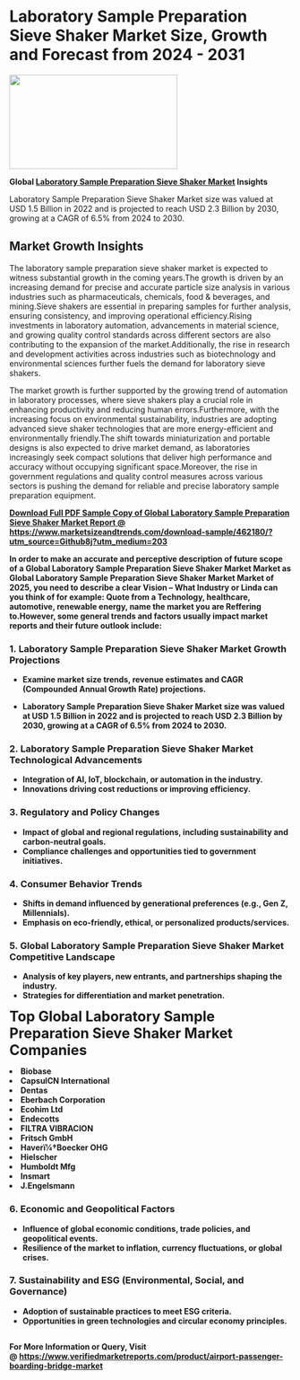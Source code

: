 <H1>Laboratory Sample Preparation Sieve Shaker Market Size, Growth and Forecast from 2024 - 2031</H1><img class="aligncenter size-medium wp-image-584254" src="https://thirdeyenews.in/wp-content/uploads/2024/09/Global-Market-Research-300x168.jpeg" alt="" width="300" height="168" /><p><strong>Global&nbsp;<a href="https://www.marketsizeandtrends.com/download-sample/462180/?utm_source=Github8j?utm_medium=203">Laboratory Sample Preparation Sieve Shaker Market</a> Insights</strong></p><p>Laboratory Sample Preparation Sieve Shaker Market size was valued at USD 1.5 Billion in 2022 and is projected to reach USD 2.3 Billion by 2030, growing at a CAGR of 6.5% from 2024 to 2030.</p><p><h2>Market Growth Insights</h2> <p>The laboratory sample preparation sieve shaker market is expected to witness substantial growth in the coming years.The growth is driven by an increasing demand for precise and accurate particle size analysis in various industries such as pharmaceuticals, chemicals, food & beverages, and mining.Sieve shakers are essential in preparing samples for further analysis, ensuring consistency, and improving operational efficiency.Rising investments in laboratory automation, advancements in material science, and growing quality control standards across different sectors are also contributing to the expansion of the market.Additionally, the rise in research and development activities across industries such as biotechnology and environmental sciences further fuels the demand for laboratory sieve shakers.</p> <p><strong><a href="#"></a></strong></p> <p>The market growth is further supported by the growing trend of automation in laboratory processes, where sieve shakers play a crucial role in enhancing productivity and reducing human errors.Furthermore, with the increasing focus on environmental sustainability, industries are adopting advanced sieve shaker technologies that are more energy-efficient and environmentally friendly.The shift towards miniaturization and portable designs is also expected to drive market demand, as laboratories increasingly seek compact solutions that deliver high performance and accuracy without occupying significant space.Moreover, the rise in government regulations and quality control measures across various sectors is pushing the demand for reliable and precise laboratory sample preparation equipment.</p> <p><strong><a href="#"></p><p><span class=""><strong>Download Full PDF Sample Copy of Global Laboratory Sample Preparation Sieve Shaker Market Report</strong> @ <a href="https://www.marketsizeandtrends.com/download-sample/462180/?utm_source=Github8j?utm_medium=203" target="_blank">https://www.marketsizeandtrends.com/download-sample/462180/?utm_source=Github8j?utm_medium=203</a></span></p><p>In order to make an accurate and perceptive description of future scope of a Global&nbsp;Laboratory Sample Preparation Sieve Shaker Market Market as Global&nbsp;Laboratory Sample Preparation Sieve Shaker Market Market of 2025, you need to describe a clear Vision &ndash; What Industry or Linda can you think of for example: Quote from a Technology, healthcare, automotive, renewable energy, name the market you are Reffering to.However, some general trends and factors usually impact market reports and their future outlook include:</p><h3>1.&nbsp;<strong>Laboratory Sample Preparation Sieve Shaker Market Growth Projections</strong></h3><ul><li>Examine market size trends, revenue estimates and CAGR (Compounded Annual Growth Rate) projections.</li><li><p>Laboratory Sample Preparation Sieve Shaker Market size was valued at USD 1.5 Billion in 2022 and is projected to reach USD 2.3 Billion by 2030, growing at a CAGR of 6.5% from 2024 to 2030.</p></li></ul><h3>2.&nbsp;<strong>Laboratory Sample Preparation Sieve Shaker Market Technological Advancements</strong></h3><ul><li>Integration of AI, IoT, blockchain, or automation in the industry.</li><li>Innovations driving cost reductions or improving efficiency.</li></ul><h3>3.&nbsp;<strong>Regulatory and Policy Changes</strong></h3><ul><li>Impact of global and regional regulations, including sustainability and carbon-neutral goals.</li><li>Compliance challenges and opportunities tied to government initiatives.</li></ul><h3>4.&nbsp;<strong>Consumer Behavior Trends</strong></h3><ul><li>Shifts in demand influenced by generational preferences (e.g., Gen Z, Millennials).</li><li>Emphasis on eco-friendly, ethical, or personalized products/services.</li></ul><h3>5.&nbsp;<strong>Global Laboratory Sample Preparation Sieve Shaker Market Competitive Landscape</strong></h3><ul><li>Analysis of key players, new entrants, and partnerships shaping the industry.</li><li>Strategies for differentiation and market penetration.</li></ul><p data-pm-slice="1 1 []"><span style="color: inherit; font-family: inherit; font-size: 25px;">Top Global Laboratory Sample Preparation Sieve Shaker Market Companies</span></p><div class="" data-test-id=""><p><li>Biobase</li><li> CapsulCN International</li><li> Dentas</li><li> Eberbach Corporation</li><li> Ecohim Ltd</li><li> Endecotts</li><li> FILTRA VIBRACION</li><li> Fritsch GmbH</li><li> Haverï¼†Boecker OHG</li><li> Hielscher</li><li> Humboldt Mfg</li><li> Insmart</li><li> J.Engelsmann</li></p></div><h3>6.&nbsp;<strong>Economic and Geopolitical Factors</strong></h3><ul><li>Influence of global economic conditions, trade policies, and geopolitical events.</li><li>Resilience of the market to inflation, currency fluctuations, or global crises.</li></ul><h3>7.&nbsp;<strong>Sustainability and ESG (Environmental, Social, and Governance)</strong></h3><ul><li>Adoption of sustainable practices to meet ESG criteria.</li><li>Opportunities in green technologies and circular economy principles.</li></ul><h2><strong style="font-size: 14px;">For More Information or Query, Visit @&nbsp;</strong><a style="background-color: #ffffff; font-size: 14px;" href="https://www.marketsizeandtrends.com/report/laboratory-sample-preparation-sieve-shaker-market/" target="_blank">https://www.verifiedmarketreports.com/product/airport-passenger-boarding-bridge-market</a></h2>